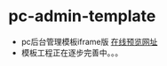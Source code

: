 # pc-admin-template
- pc后台管理模板iframe版
[在线预览网址](https://iamliusong.github.io/pc-admin-template/)
- 模板工程正在逐步完善中。。。
